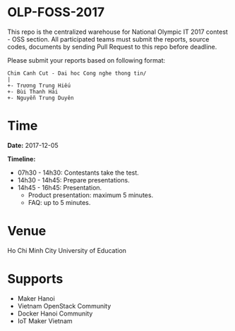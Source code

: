# OLP-FOSS-2017
 This repo is the centralized warehouse for National Olympic IT 2017 contest - OSS section. All participated teams must submit the reports, source codes, documents by sending Pull Request to this repo before deadline.


Please submit your reports based on following format:

```
Chim Canh Cut - Dai hoc Cong nghe thong tin/
|
+- Trương Trung Hiếu
+- Bùi Thanh Hải
+- Nguyễn Trung Duyên
```

# Time

**Date:** 2017-12-05

**Timeline:**

- 07h30 - 14h30: Contestants take the test.
- 14h30 - 14h45: Prepare presentations.
- 14h45 - 16h45: Presentation.
    * Product presentation: maximum 5 minutes.
    * FAQ: up to 5 minutes.

# Venue
Ho Chi Minh City University of Education

# Supports

- Maker Hanoi
- Vietnam OpenStack Community
- Docker Hanoi Community
- IoT Maker Vietnam
